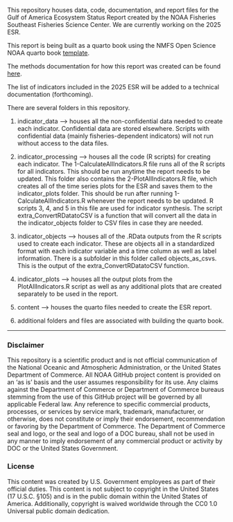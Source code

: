 This repository houses data, code, documentation, and report files for the Gulf of America Ecosystem Status Report created by the NOAA Fisheries Southeast Fisheries Science Center. We are currently working on the 2025 ESR.

This report is being built as a quarto book using the NMFS Open Science NOAA quarto book [template](https://nmfs-opensci.github.io/NOAA-quarto-book/).

The methods documentation for how this report was created can be found [here](https://html-preview.github.io/?url=https://github.com/Gulf-IEA/Caribbean-ESR-2/blob/main/METHODS_DOC.html).

The list of indicators included in the 2025 ESR will be added to a technical documentation (forthcoming).

There are several folders in this repository.

1.  indicator_data --\> houses all the non-confidential data needed to create each indicator. Confidential data are stored elsewhere. Scripts with confidential data (mainly fisheries-dependent indicators) will not run without access to the data files.

2.  indicator_processing --\> houses all the code (R scripts) for creating each indicator. The 1-CalculateAllIndicators.R file runs all of the R scripts for all indicators. This should be run anytime the report needs to be updated. This folder also contains the 2-PlotAllIndicators.R file, which creates all of the time series plots for the ESR and saves them to the indicator_plots folder. This should be run after running 1-CalculateAllIndicators.R whenever the report needs to be updated. R scripts 3, 4, and 5 in this file are used for indicator synthesis. The script extra_ConvertRDatatoCSV is a function that will convert all the data in the indicator_objects folder to CSV files in case they are needed.

3.  indicator_objects --\> houses all of the .RData outputs from the R scripts used to create each indicator. These are objects all in a standardized format with each indicator variable and a time column as well as label information. There is a subfolder in this folder called objects_as_csvs. This is the output of the extra_ConvertRDatatoCSV function. 

4.  indicator_plots --\> houses all the output plots from the PlotAllIndicators.R script as well as any additional plots that are created separately to be used in the report.

5.  content --\> houses the quarto files needed to create the ESR report.

6.  additional folders and files are associated with building the quarto book.

------------------------------------------------------------------------

### Disclaimer

This repository is a scientific product and is not official communication of the National Oceanic and Atmospheric Administration, or the United States Department of Commerce. All NOAA GitHub project content is provided on an ‘as is’ basis and the user assumes responsibility for its use. Any claims against the Department of Commerce or Department of Commerce bureaus stemming from the use of this GitHub project will be governed by all applicable Federal law. Any reference to specific commercial products, processes, or services by service mark, trademark, manufacturer, or otherwise, does not constitute or imply their endorsement, recommendation or favoring by the Department of Commerce. The Department of Commerce seal and logo, or the seal and logo of a DOC bureau, shall not be used in any manner to imply endorsement of any commercial product or activity by DOC or the United States Government.

### License

This content was created by U.S. Government employees as part of their official duties. This content is not subject to copyright in the United States (17 U.S.C. §105) and is in the public domain within the United States of America. Additionally, copyright is waived worldwide through the CC0 1.0 Universal public domain dedication.
